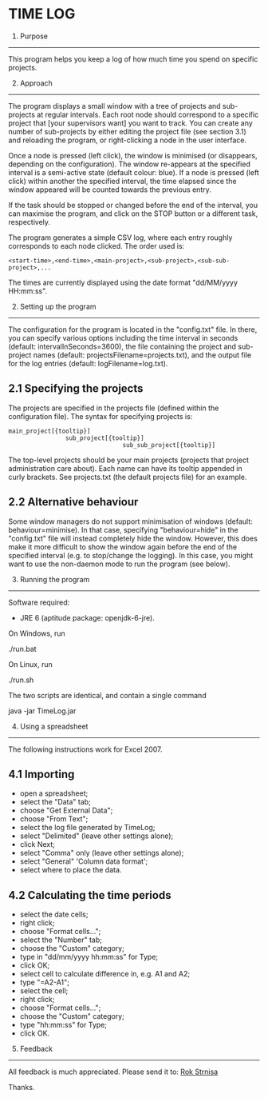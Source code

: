 TIME LOG
========

1. Purpose
----------
This program helps you keep a log of how much time you spend on specific
projects.

2. Approach
-----------

The program displays a small window with a tree of projects and sub-projects at
regular intervals. Each root node should correspond to a specific project that
[your supervisors want] you want to track. You can create any number of
sub-projects by either editing the project file (see section 3.1) and reloading
the program, or right-clicking a node in the user interface.

Once a node is pressed (left click), the window is minimised (or disappears,
depending on the configuration). The window re-appears at the specified interval
is a semi-active state (default colour: blue). If a node is pressed (left click)
within another the specified interval, the time elapsed since the window
appeared will be counted towards the previous entry.

If the task should be stopped or changed before the end of the interval, you can
maximise the program, and click on the STOP button or a different task,
respectively.

The program generates a simple CSV log, where each entry roughly corresponds to
each node clicked. The order used is:

    <start-time>,<end-time>,<main-project>,<sub-project>,<sub-sub-project>,...

The times are currently displayed using the date format "dd/MM/yyyy HH:mm:ss".

2. Setting up the program
-------------------------
The configuration for the program is located in the "config.txt" file. In there,
you can specify various options including the time interval in seconds (default:
intervalInSeconds=3600), the file containing the project and sub-project names
(default: projectsFilename=projects.txt), and the output file for the log
entries (default: logFilename=log.txt).

2.1 Specifying the projects
---------------------------

The projects are specified in the projects file (defined within the
configuration file). The syntax for specifying projects is:

    main_project[{tooltip}]
    				sub_project[{tooltip}]
    								sub_sub_project[{tooltip}]

The top-level projects should be your main projects (projects that project
administration care about). Each name can have its tooltip appended in curly
brackets. See projects.txt (the default projects file) for an example.

2.2 Alternative behaviour
-------------------------
Some window managers do not support minimisation of windows (default:
behaviour=minimise). In that case, specifying "behaviour=hide" in the
"config.txt" file will instead completely hide the window. However, this does
make it more difficult to show the window again before the end of the specified
interval (e.g. to stop/change the logging). In this case, you might want to use
the non-daemon mode to run the program (see below).

3. Running the program
----------------------
Software required:

- JRE 6 (aptitude package: openjdk-6-jre).

On Windows, run

  ./run.bat

On Linux, run

  ./run.sh

The two scripts are identical, and contain a single command

  java -jar TimeLog.jar

4. Using a spreadsheet
----------------------
The following instructions work for Excel 2007.

4.1 Importing
-------------
- open a spreadsheet;
- select the "Data" tab;
- choose "Get External Data";
- choose "From Text";
- select the log file generated by TimeLog;
- select "Delimited" (leave other settings alone);
- click Next;
- select "Comma" only (leave other settings alone);
- select "General" 'Column data format';
- select where to place the data.

4.2 Calculating the time periods
--------------------------------
- select the date cells;
- right click;
- choose "Format cells...";
- select the "Number" tab;
- choose the "Custom" category;
- type in "dd/mm/yyyy hh:mm:ss" for Type;
- click OK;
- select cell to calculate difference in, e.g. A1 and A2;
- type "=A2-A1";
- select the cell;
- right click;
- choose "Format cells...";
- choose the "Custom" category;
- type "hh:mm:ss" for Type;
- click OK.

5. Feedback
-----------
All feedback is much appreciated. Please send it to:
[Rok Strnisa](mailto:rok.strnisa@citrix.com "rok.strnisa@citrix.com")

Thanks.
